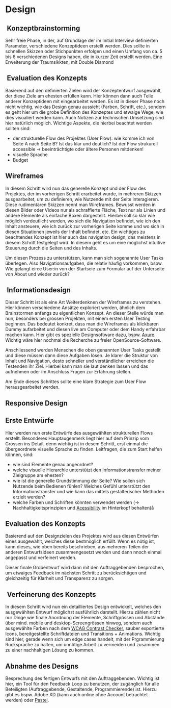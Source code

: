 # Design

<!-- ## Initial Interview

Besprechung der erarbeiteten Ergebnisse aus der Visionsphase und ihrer Bedeutung für die gestalterische Umsetzung. Falls vorher kein Visionsphase stattgefunden hat, muss in Erwägung gezogen werden, trotz evtl. vorhandenem Design, zumindest einen kurzen beraterisch motivierten Visions-Call anzusetzen, der Ziele und Intention klarer macht. Folgend eine Liste, die die wichtigen Punkte für diesen Abschnitt zusammenfasst:

- Projektziele: intern definierte Ziele für das Projekt
- Nutzendenbedürfnisse: extern hergeleitete Ziele für das Projekt; evaluiert durch Nutzendenbefragung und -feedback, Zielgruppenanalyse, etc. -> ethno-, techno- und psychografische Perspektiven berücksichtigen.
- inhaltliche Anforderungen: welche Art von Information / Inhalt soll, basierend auf den Bedürfnissen der Zielgruppe, dargestellt werden und wie?
- funktionale Anforderungen: welche Features muss das Projekt haben, um die inhaltlichen Anforderungen zu erfüllen oder deren Zweck zu unterstützen?
- Umfang: was soll erstellt und umgesetzt werden?
- Launching: wann soll das Projekt fertig sein und online gehen? -> wichtige Information für Budget- und Projektplanung
- Welche gestalterischen Ideen, Skizzen oder Stimmungen haben die Auftraggebenden bereits?
- gibt es bereits Content, mit dem gestaltet werden kann? -->

##  Konzeptbrainstorming

Sehr freie Phase, in der, auf Grundlage der im Initial Interview definierten Parameter, verschiedene Konzeptideen erstellt werden. Dies sollte in schnellen Skizzen oder Stichpunkten erfolgen und einen Umfang von ca. 5 bis 6 verschiedenen Designs haben, die in kurzer Zeit erstellt werden. Eine Erweiterung der Traumsikkten, mit Double Diamond

##  Evaluation des Konzepts

Basierend auf den definierten Zielen wird der Konzeptentwurf ausgewählt, der diese Ziele am ehesten erfüllen kann. Hier können dann auch Teile anderer Konzeptideen mit eingearbeitet werden. Es ist in dieser Phase noch nicht wichtig, wie das Design genau aussieht (Farben, Schrift, etc.), sondern es geht hier um die grobe Definition des Konzeptes und etwaige Wege, wie dies visualiert werden kann. Auch Notizen zur technischen Umsetzung sind hier natürlich möglich. Wichtige Aspekte, die hierbei beachtet werden sollten sind:

- der strukturelle Flow des Projektes (User Flow): wie komme ich von Seite A nach Seite B? Ist das klar und deutlich? Ist der Flow strukurell accessible -> beeinträchtigte oder ältere Personen mitdenken!
- visuelle Sprache
- Budget

## Wireframes

In diesem Schritt wird nun das generelle Konzept und der Flow des Projektes, der im vorherigen Schritt erarbeitet wurde, in mehreren Skizzen ausgearbeitet, um zu definieren, wie Nutzende mit der Seite interagieren. Diese rudimentären Skizzen nennt man Wireframes. Bewusst werden in diesen Bilder oder Videos nur als schraffierte Fläche, Text nur als Linien und andere Elemente als einfache Boxen dargestellt. Hierbei soll so klar wie möglich verdeutlicht werden, wo sich die Navigation befindet, wie ich den Inhalt ansteuere, wie ich zurück zur vorherigen Seite komme und wo sich in diesen Situationen jeweils der Inhalt befindet, etc. Ein wichtiges zu beachtendes Konzept ist hier auch das navigation design, das meistens in diesem Schritt festgelegt wird. In diesem geht es um eine möglichst intuitive Steuerung durch die Seiten und des Inhalts.

Um diesen Prozess zu unterstützen, kann man sich sogenannte User Tasks überlegen. Also Navigationsaufgaben, die relativ häufig vorkommen, bspw. Wie gelangt ein:e User:in von der Startseie zum Formular auf der Unterseite von About und wieder zurück?

##  Informationsdesign

Dieser Schritt ist als eine Art Weiterdenknen der Wireframes zu verstehen. Hier können verschiedene Ansätze exploriert werden, ähnlich dem Brainstormen anfangs zu eigentlichen Konzept. An dieser Stelle würde man nun, besonders bei grossen Projekten, mit einem ersten User Testing beginnen. Das bedeutet konkret, dass man die Wireframes als klickbaren Dummy aufarbeitet und diesen live am Computer oder dem Handy erfahrbar machen kann. Hier gibt es spezielle Designsoftware dazu, bspw. [Axure](https://www.axure.com/). Wichtig wäre hier nochmal die Recherche zu freier OpenSource-Software.

Anschliessend werden Menschen die oben genannten User Tasks gestellt und diese müssen dann diese Aufgaben lösen. Je klarer die Struktur von Inhalt und Navigation, desto schneller und verständlicher erreichen die Testenden ihr Ziel. Hierbei kann man sie laut denken lassen und das aufnehmen oder im Anschluss Fragen zur Erfahrung stellen.

Am Ende dieses Schrittes sollte eine klare Strategie zum User Flow herausgearbeitet werden.

## Responsive Design

## Erste Entwürfe

Hier werden nun erste Entwürfe des ausgewählten strukturellen Flows erstellt. Besonderes Hauptaugenmerk liegt hier auf dem Prinzip vom Grossen ins Detail, denn wichtig ist in desem Schritt, erst einmal die übergeordnete visuelle Sprache zu finden. Leitfragen, die zum Start helfen können, sind:

- wie sind Elemente genau angeordnet?  
- welche visuelle Hierarchie unterstützt den Informationstransfer meiner Zielgruppe am ehesten?
- wie ist die generelle Grundstimmung der Seite? Wie sollen sich Nutzende beim Bedienen fühlen? Welches Gefühl unterstützt den Informationstransfer und wie kann das mittels gestalterischer Methoden erzielt werden?
- welche Farben und Schriften könnten verwendet werden (-> Nachhaltigkeitsprinzipien und [Acessibility](https://developer.mozilla.org/en-US/docs/Web/Accessibility) im Hinterkopf behalten)å

## Evaluation des Konzepts

Basierend auf den Designzielen des Projektes wird aus diesen Entwürfen eines ausgewählt, welches diese bestmöglich erfüllt. Wenn es nötig ist, kann dieses, wie oben bereits beschrieben, aus mehreren Teilen der anderen Entwurfsideen zusammengesetzt werden und dann nnoch einmal angepasst und verfeinert werden.

Dieser finale Grobentwurf wird dann mit den Auftraggebenden besprochen, um etwaiges Feedback im nächsten Schritt zu berücksichtigen und gleichzeitig für Klarheit und Transparenz zu sorgen.

##  Verfeinerung des Konzepts

In diesem Schritt wird nun ein detailliertes Design entwickelt, welches den ausgewählten Entwurf möglichst ausführlich darstellt. Hierzu zählen nicht nur Dinge wie finale Anordnung der Elemente, Schriftgrössen und Abstände über mind. mobile und desktop-Screengrössen hinweg, sondern auch ausgewählte Farben nach dem [WCAG Contrast Checker](https://contrastchecker.com/), sauber exportierte Icons, bereitgestellte Schriftdateien und Transitions + Animations. Wichtig sind hier, gerade wenn sich um edge cases handelt, mit der Prgrammierung Rücksprache zu halten, um unnötige Arbeit zu vermeiden und zusammen zu einer nachhaltigen Lösung zu kommen.

## Abnahme des Designs

Besprechung des fertigen Entwurfs mit den Auftraggebenden. Wichtig ist hier, ein Tool für den Feedback Loop zu benutzen, der zugänglich für alle Beteiligten (Auftraggebende, Gestaltende, Programmierende) ist. Hierzu gibt es bspw. Adobe XD (kann auch online ohne Account betrachtet werden) oder [Pastel](https://usepastel.com/).
